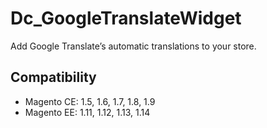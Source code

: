 Dc_GoogleTranslateWidget
========================
Add Google Translate’s automatic translations to your store.

Compatibility
-------------
- Magento CE: 1.5, 1.6, 1.7, 1.8, 1.9
- Magento EE: 1.11, 1.12, 1.13, 1.14
